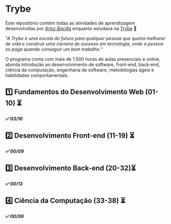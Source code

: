 # Trybe

Este repositório contém todas as atividades de aprendizagem desenvolvidas por _[Artur Bacilla](https://www.linkedin.com/in/arturbacilla/)_ enquanto estudava na [Trybe](https://www.betrybe.com/) :rocket:

_"A Trybe é uma escola do futuro para qualquer pessoa que queira melhorar de vida e construir uma carreira de sucesso em tecnologia, onde a pessoa só paga quando conseguir um bom trabalho."_

O programa conta com mais de 1.500 horas de aulas presenciais e online, aborda introdução ao desenvolvimento de software, front-end, back-end, ciência da computação, engenharia de software, metodologias ágeis e habilidades comportamentais.

## :one: Fundamentos do Desenvolvimento Web (01-10) :hourglass_flowing_sand:
##### :white_check_mark: 03/10

## :two: Desenvolvimento Front-end (11-19) :hourglass_flowing_sand:
##### :white_check_mark: 00/09

## :three: Desenvolvimento Back-end (20-32):hourglass_flowing_sand:
##### :white_check_mark: 00/13

## :four: Ciência da Computação (33-38) :hourglass_flowing_sand:
##### :white_check_mark: 00/06
